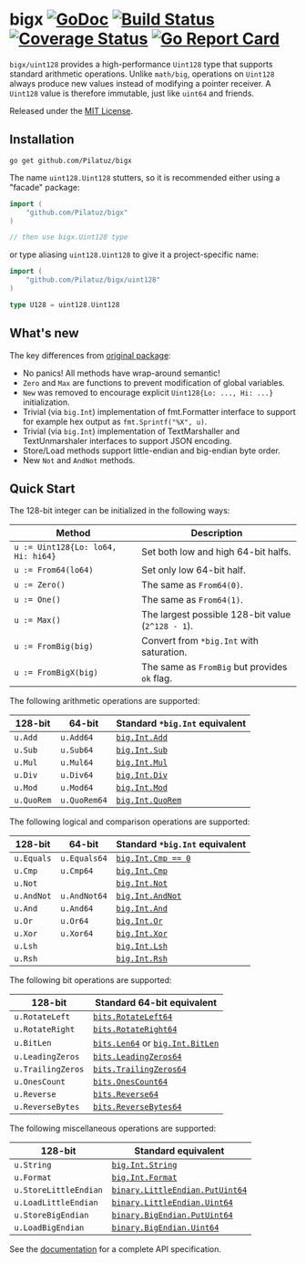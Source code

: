 # bigx [![GoDoc][doc-img]][doc] [![Build Status][ci-img]][ci] [![Coverage Status][cov-img]][cov] [![Go Report Card][reportcard-img]][reportcard]

`bigx/uint128` provides a high-performance `Uint128` type that supports standard arithmetic
operations. Unlike `math/big`, operations on `Uint128` always produce new values
instead of modifying a pointer receiver. A `Uint128` value is therefore immutable, just
like `uint64` and friends.

Released under the [MIT License](LICENSE).


## Installation

```shell
go get github.com/Pilatuz/bigx
```

The name `uint128.Uint128` stutters, so it is recommended either using a "facade" package:

```go
import (
    "github.com/Pilatuz/bigx"
)

// then use bigx.Uint128 type
```

or type aliasing `uint128.Uint128` to give it a project-specific name:

```go
import (
    "github.com/Pilatuz/bigx/uint128"
)

type U128 = uint128.Uint128
```


## What's new

The key differences from [original package](https://github.com/lukechampine/uint128):

- No panics! All methods have wrap-around semantic!
- `Zero` and `Max` are functions to prevent modification of global variables.
- `New` was removed to encourage explicit `Uint128{Lo: ..., Hi: ...}` initialization.
- Trivial (via `big.Int`) implementation of fmt.Formatter interface to support for example hex output as `fmt.Sprintf("%X", u)`.
- Trivial (via `big.Int`) implementation of TextMarshaller and TextUnmarshaler interfaces to support JSON encoding.
- Store/Load methods support little-endian and big-endian byte order.
- New `Not` and `AndNot` methods.


## Quick Start

The 128-bit integer can be initialized in the following ways:

| Method                             | Description                                       |
|------------------------------------|---------------------------------------------------|
| `u := Uint128{Lo: lo64, Hi: hi64}` | Set both low and high 64-bit halfs.               |
| `u := From64(lo64)`                | Set only low 64-bit half.                         |
| `u := Zero()`                      | The same as `From64(0)`.                          |
| `u := One()`                       | The same as `From64(1)`.                          |
| `u := Max()`                       | The largest possible 128-bit value (`2^128 - 1`). |
| `u := FromBig(big)`                | Convert from `*big.Int` with saturation.          |
| `u := FromBigX(big)`               | The same as `FromBig` but provides `ok` flag.     |

The following arithmetic operations are supported:

| 128-bit    | 64-bit       | Standard `*big.Int` equivalent                                  |
|------------|--------------|-----------------------------------------------------------------|
| `u.Add`    | `u.Add64`    | [`big.Int.Add`](https://golang.org/pkg/math/big/#Int.Add)       |
| `u.Sub`    | `u.Sub64`    | [`big.Int.Sub`](https://golang.org/pkg/math/big/#Int.Sub)       |
| `u.Mul`    | `u.Mul64`    | [`big.Int.Mul`](https://golang.org/pkg/math/big/#Int.Mul)       |
| `u.Div`    | `u.Div64`    | [`big.Int.Div`](https://golang.org/pkg/math/big/#Int.Div)       |
| `u.Mod`    | `u.Mod64`    | [`big.Int.Mod`](https://golang.org/pkg/math/big/#Int.Mod)       |
| `u.QuoRem` | `u.QuoRem64` | [`big.Int.QuoRem`](https://golang.org/pkg/math/big/#Int.QuoRem) |

The following logical and comparison operations are supported:

| 128-bit    | 64-bit       | Standard `*big.Int` equivalent                                  |
|------------|--------------|-----------------------------------------------------------------|
| `u.Equals` | `u.Equals64` | [`big.Int.Cmp == 0`](https://golang.org/pkg/math/big/#Int.Cmp)  |
| `u.Cmp`    | `u.Cmp64`    | [`big.Int.Cmp`](https://golang.org/pkg/math/big/#Int.Cmp)       |
| `u.Not`    |              | [`big.Int.Not`](https://golang.org/pkg/math/big/#Int.Not)       |
| `u.AndNot` | `u.AndNot64` | [`big.Int.AndNot`](https://golang.org/pkg/math/big/#Int.AndNot) |
| `u.And`    | `u.And64`    | [`big.Int.And`](https://golang.org/pkg/math/big/#Int.And)       |
| `u.Or`     | `u.Or64`     | [`big.Int.Or`](https://golang.org/pkg/math/big/#Int.Or)         |
| `u.Xor`    | `u.Xor64`    | [`big.Int.Xor`](https://golang.org/pkg/math/big/#Int.Xor)       |
| `u.Lsh`    |              | [`big.Int.Lsh`](https://golang.org/pkg/math/big/#Int.Lsh)       |
| `u.Rsh`    |              | [`big.Int.Rsh`](https://golang.org/pkg/math/big/#Int.Rsh)       |

The following bit operations are supported:

| 128-bit           | Standard 64-bit equivalent                                                  |
|-------------------|-----------------------------------------------------------------------------|
| `u.RotateLeft`    | [`bits.RotateLeft64`](https://golang.org/pkg/math/bits/#RotateLeft64)       |
| `u.RotateRight`   | [`bits.RotateRight64`](https://golang.org/pkg/math/bits/#RotateRight64)     |
| `u.BitLen`        | [`bits.Len64`](https://golang.org/pkg/math/bits/#Len64) or [`big.Int.BitLen`](https://golang.org/pkg/math/big/#Int.BitLen) |
| `u.LeadingZeros`  | [`bits.LeadingZeros64`](https://golang.org/pkg/math/bits/#LeadingZeros64)   |
| `u.TrailingZeros` | [`bits.TrailingZeros64`](https://golang.org/pkg/math/bits/#TrailingZeros64) |
| `u.OnesCount`     | [`bits.OnesCount64`](https://golang.org/pkg/math/bits/#OnesCount64)         |
| `u.Reverse`       | [`bits.Reverse64`](https://golang.org/pkg/math/bits/#Reverse64)             |
| `u.ReverseBytes`  | [`bits.ReverseBytes64`](https://golang.org/pkg/math/bits/#ReverseBytes64)   |

The following miscellaneous operations are supported:

| 128-bit               | Standard equivalent                                                                  |
|-----------------------|--------------------------------------------------------------------------------------|
| `u.String`            | [`big.Int.String`](https://golang.org/pkg/math/big/#Int.String)                      |
| `u.Format`            | [`big.Int.Format`](https://golang.org/pkg/math/big/#Int.Format)                      |
| `u.StoreLittleEndian` | [`binary.LittleEndian.PutUint64`](https://golang.org/pkg/encoding/binary/#ByteOrder) |
| `u.LoadLittleEndian`  | [`binary.LittleEndian.Uint64`](https://golang.org/pkg/encoding/binary/#ByteOrder)    |
| `u.StoreBigEndian`    | [`binary.BigEndian.PutUint64`](https://golang.org/pkg/encoding/binary/#ByteOrder)    |
| `u.LoadBigEndian`     | [`binary.BigEndian.Uint64`](https://golang.org/pkg/encoding/binary/#ByteOrder)       |

See the [documentation][doc] for a complete API specification.


[doc-img]: https://godoc.org/github.com/Pilatuz/bigx?status.svg
[doc]: https://godoc.org/github.com/Pilatuz/bigx
[ci-img]: https://travis-ci.com/Pilatuz/bigx.svg?branch=master
[ci]: https://travis-ci.com/Pilatuz/bigx
[cov-img]: https://codecov.io/gh/Pilatuz/bigx/branch/master/graph/badge.svg
[cov]: https://codecov.io/gh/Pilatuz/bigx
[reportcard-img]: https://goreportcard.com/badge/github.com/Pilatuz/bigx
[reportcard]: https://goreportcard.com/report/github.com/Pilatuz/bigx
